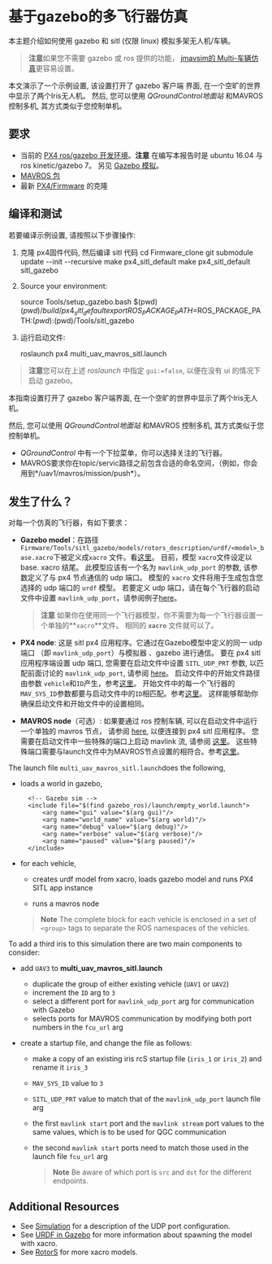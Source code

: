 # 基于gazebo的多飞行器仿真

本主题介绍如何使用 gazebo 和 sitl (仅限 linux) 模拟多架无人机/车辆。

> **注意**如果您不需要 gazebo 或 ros 提供的功能， [ jmavsim的 Multi-车辆仿真](../simulation/multi_vehicle_jmavsim.md)更容易设置。

本文演示了一个示例设置, 该设置打开了 gazebo 客户端 界面, 在一个空旷的世界中显示了两个Iris无人机。 然后, 您可以使用 *QGroundControl地面站* 和MAVROS 控制多机, 其方式类似于您控制单机。

## 要求

* 当前的 [PX4 ros/gazebo 开发环境](../setup/dev_env_linux.md#gazebo-with-ros)。**注意** 在编写本报告时是 ubuntu 16.04 与 ros kinetic/gazebo 7。 另见 [Gazebo 模拟](/simulation/gazebo.md)。
* [MAVROS 包](http://wiki.ros.org/mavros)
* 最新 [PX4/Firmware](https://github.com/PX4/Firmware) 的克隆

## 编译和测试

若要编译示例设置, 请按照以下步骤操作:

1. 克隆 px4固件代码, 然后编译 sitl 代码 
      cd Firmware_clone
       git submodule update --init --recursive
       make px4_sitl_default
       make px4_sitl_default sitl_gazebo

2. Source your environment:
  
      source Tools/setup_gazebo.bash $(pwd) $(pwd)/build/px4_sitl_default
       export ROS_PACKAGE_PATH=$ROS_PACKAGE_PATH:$(pwd):$(pwd)/Tools/sitl_gazebo

3. 运行启动文件:
  
      roslaunch px4 multi_uav_mavros_sitl.launch
  
  > **注意**您可以在上述 *roslaunch* 中指定 `gui:=false`, 以便在没有 ui 的情况下启动 gazebo。

本指南设置打开了 gazebo 客户端界面, 在一个空旷的世界中显示了两个Iris无人机。

然后, 您可以使用 *QGroundControl地面站* 和MAVROS 控制多机, 其方式类似于您控制单机。

* *QGroundControl* 中有一个下拉菜单，你可以选择关注的飞行器。
* MAVROS要求你在topic/servic路径之前包含合适的命名空间，（例如，你会用到*/uav1/mavros/mission/push*）。

## 发生了什么？

对每一个仿真的飞行器，有如下要求：

* **Gazebo model**：在路径`Firmware/Tools/sitl_gazebo/models/rotors_description/urdf/<model>_base.xacro`下被定义成`xacro` 文件。看[这里](https://github.com/PX4/sitl_gazebo/tree/02060a86652b736ca7dd945a524a8bf84eaf5a05/models/rotors_description/urdf)。 目前，模型 `xacro`文件设定以 base. xacro 结尾。 此模型应该有一个名为 `mavlink_udp_port` 的参数, 该参数定义了与 px4 节点通信的 udp 端口。 模型的 `xacro` 文件将用于生成包含您选择的 udp 端口的 `urdf` 模型。 若要定义 udp 端口，请在每个飞行器的启动文件中设置 `mavlink_udp_port`，请参阅例子[here](https://github.com/PX4/Firmware/blob/4d0964385b84dc91189f377aafb039d10850e5d6/launch/multi_uav_mavros_sitl.launch#L37)。
  
  > **注意** 如果你在使用同一个飞行器模型，你不需要为每一个飞行器设置一个单独的**`xacro`**文件。 相同的 **`xacro`** 文件就可以了。

* **PX4 node**: 这是 sitl px4 应用程序。它通过在Gazebo模型中定义的同一 udp 端口 （即 `mavlink_udp_port`）与模拟器 、gazebo 进行通信。 要在 px4 sitl 应用程序端设置 udp 端口, 您需要在启动文件中设置 `SITL_UDP_PRT` 参数, 以匹配前面讨论的 `mavlink_udp_port`, 请参阅 [here](https://github.com/PX4/Firmware/blob/4d0964385b84dc91189f377aafb039d10850e5d6/posix-configs/SITL/init/ekf2/iris_2#L46)。 启动文件中的开始文件路径由参数 `vehicle`和`ID`产生，参考[这里](https://github.com/PX4/Firmware/blob/4d0964385b84dc91189f377aafb039d10850e5d6/launch/multi_uav_mavros_sitl.launch#L36)。 开始文件中的每一个飞行器的`MAV_SYS_ID`参数都要与启动文件中的`ID`相匹配。参考[这里](https://github.com/PX4/Firmware/blob/4d0964385b84dc91189f377aafb039d10850e5d6/launch/multi_uav_mavros_sitl.launch#L25)。 这样能够帮助你确保启动文件和开始文件中的设置相同。

* **MAVROS node**（可选）: 如果要通过 ros 控制车辆, 可以在启动文件中运行一个单独的 mavros 节点， 请参阅 [here](https://github.com/PX4/Firmware/blob/4d0964385b84dc91189f377aafb039d10850e5d6/launch/multi_uav_mavros_sitl.launch#L41), 以便连接到 px4 sitl 应用程序。 您需要在启动文件中一些特殊的端口上启动 mavlink 流, 请参阅 [这里](https://github.com/PX4/Firmware/blob/4d0964385b84dc91189f377aafb039d10850e5d6/posix-configs/SITL/init/ekf2/iris_1#L68)。 这些特殊端口需要与launch文件中为MAVROS节点设置的相符合。参考[这里](https://github.com/PX4/Firmware/blob/4d0964385b84dc91189f377aafb039d10850e5d6/launch/multi_uav_mavros_sitl.launch#L26)。

The launch file `multi_uav_mavros_sitl.launch`does the following,

* loads a world in gazebo,

        <!-- Gazebo sim -->
        <include file="$(find gazebo_ros)/launch/empty_world.launch">
            <arg name="gui" value="$(arg gui)"/>
            <arg name="world_name" value="$(arg world)"/>
            <arg name="debug" value="$(arg debug)"/>
            <arg name="verbose" value="$(arg verbose)"/>
            <arg name="paused" value="$(arg paused)"/>
        </include>
    

* for each vehicle,
  
  * creates urdf model from xacro, loads gazebo model and runs PX4 SITL app instance
          <!-- PX4 SITL and vehicle spawn -->
          <include file="$(find px4)/launch/single_vehicle_spawn.launch">
              <arg name="x" value="0"/>
              <arg name="y" value="0"/>
              <arg name="z" value="0"/>
              <arg name="R" value="0"/>
              <arg name="P" value="0"/>
              <arg name="Y" value="0"/>
              <arg name="vehicle" value="$(arg vehicle)"/>
              <arg name="rcS" value="$(find px4)/posix-configs/SITL/init/$(arg est)/$(arg vehicle)_$(arg ID)"/>
              <arg name="mavlink_udp_port" value="14560"/>
              <arg name="ID" value="$(arg ID)"/>
          </include>
      
  
  * runs a mavros node
          <!-- MAVROS -->
          <include file="$(find mavros)/launch/px4.launch">
              <arg name="fcu_url" value="$(arg fcu_url)"/>
              <arg name="gcs_url" value=""/>
              <arg name="tgt_system" value="$(arg ID)"/>
              <arg name="tgt_component" value="1"/>
          </include>
      
  
  > **Note** The complete block for each vehicle is enclosed in a set of `<group>` tags to separate the ROS namespaces of the vehicles.

To add a third iris to this simulation there are two main components to consider:

* add `UAV3` to **multi_uav_mavros_sitl.launch** 
  * duplicate the group of either existing vehicle (`UAV1` or `UAV2`)
  * increment the `ID` arg to `3`
  * select a different port for `mavlink_udp_port` arg for communication with Gazebo
  * selects ports for MAVROS communication by modifying both port numbers in the `fcu_url` arg

* create a startup file, and change the file as follows:
  
  * make a copy of an existing iris rcS startup file (`iris_1` or `iris_2`) and rename it `iris_3`
  * `MAV_SYS_ID` value to `3`
  * `SITL_UDP_PRT` value to match that of the `mavlink_udp_port` launch file arg
  * the first `mavlink start` port and the `mavlink stream` port values to the same values, which is to be used for QGC communication
  * the second `mavlink start` ports need to match those used in the launch file `fcu_url` arg
    
    > **Note** Be aware of which port is `src` and `dst` for the different endpoints.

## Additional Resources

* See [Simulation](../simulation/README.md) for a description of the UDP port configuration.
* See [URDF in Gazebo](http://gazebosim.org/tutorials/?tut=ros_urdf) for more information about spawning the model with xacro.
* See [RotorS](https://github.com/ethz-asl/rotors_simulator/tree/master/rotors_description/urdf) for more xacro models.